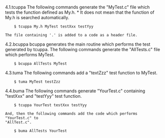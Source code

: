 4.1.tcuppa
    The following commands generate the "MyTest.c" file which tests the
    function defined as My.h.
    * It does not mean that the function of My.h is searched automatically.

        $ tcuppa My.h MyTest testXxx testYyy

    The file containing '.' is added to a code as a header file.

4.2.bcuppa
    bcuppa generates the main routine which performs the test generated by
    tcuppa. The following commands generate the "AllTests.c" file which
    performs MyTest.

        $ bcuppa AllTests MyTest

4.3.tuma
    The following commands add a "textZzz" test function to MyTest.

        $ tuma MyTest testZzz

4.4.buma
    The following commands generate "YourTest.c" containing "testXxx" and
    "testYyy" test function.

    	$ tcuppa YourTest testXxx testYyy

	And, then the following commands add the code which performs "YourTest.c" to
	"AllTest.c".

    	$ buma AllTests YourTest
